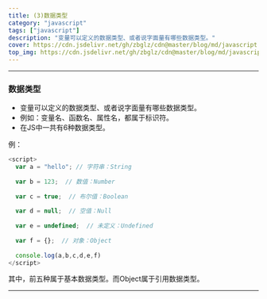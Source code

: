 ```yaml
---
title: (3)数据类型
category: "javascript"
tags: ["javascript"]
description: "变量可以定义的数据类型、或者说字面量有哪些数据类型。"
cover: https://cdn.jsdelivr.net/gh/zbglz/cdn@master/blog/md/javascript.svg
top_img: https://cdn.jsdelivr.net/gh/zbglz/cdn@master/blog/md/javascript.svg
---
```


***

### 数据类型

* 变量可以定义的数据类型、或者说字面量有哪些数据类型。
* 例如：变量名、函数名、属性名，都属于标识符。
* 在JS中一共有6种数据类型。

例：

```js js
<script>
  var a = "hello"; // 字符串：String
  
  var b = 123;  // 数值：Number
  
  var c = true;  // 布尔值：Boolean
  
  var d = null;  // 空值：Null
  
  var e = undefined;  // 未定义：Undefined
  
  var f = {};  // 对象：Object
  
  console.log(a,b,c,d,e,f)
</script>
```


其中，前五种属于基本数据类型。而Object属于引用数据类型。

***